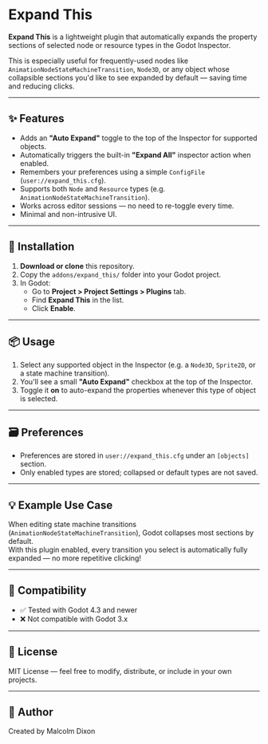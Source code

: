 # Expand This

**Expand This** is a lightweight plugin that automatically expands the property sections of selected node or resource types in the Godot Inspector.

This is especially useful for frequently-used nodes like `AnimationNodeStateMachineTransition`, `Node3D`, or any object whose collapsible sections you'd like to see expanded by default — saving time and reducing clicks.

---

## ✨ Features

- Adds an **"Auto Expand"** toggle to the top of the Inspector for supported objects.
- Automatically triggers the built-in **"Expand All"** inspector action when enabled.
- Remembers your preferences using a simple `ConfigFile` (`user://expand_this.cfg`).
- Supports both `Node` and `Resource` types (e.g. `AnimationNodeStateMachineTransition`).
- Works across editor sessions — no need to re-toggle every time.
- Minimal and non-intrusive UI.

---

## 🔧 Installation

1. **Download or clone** this repository.
2. Copy the `addons/expand_this/` folder into your Godot project.
3. In Godot:
   - Go to **Project > Project Settings > Plugins** tab.
   - Find **Expand This** in the list.
   - Click **Enable**.

---

## 📦 Usage

1. Select any supported object in the Inspector (e.g. a `Node3D`, `Sprite2D`, or a state machine transition).
2. You'll see a small **"Auto Expand"** checkbox at the top of the Inspector.
3. Toggle it **on** to auto-expand the properties whenever this type of object is selected.

---

## 🗃️ Preferences

- Preferences are stored in `user://expand_this.cfg` under an `[objects]` section.
- Only enabled types are stored; collapsed or default types are not saved.

---

## 💡 Example Use Case

When editing state machine transitions (`AnimationNodeStateMachineTransition`), Godot collapses most sections by default.  
With this plugin enabled, every transition you select is automatically fully expanded — no more repetitive clicking!

---

## 🧪 Compatibility

- ✅ Tested with Godot 4.3 and newer
- ❌ Not compatible with Godot 3.x

---

## 📄 License

MIT License — feel free to modify, distribute, or include in your own projects.

---

## 🙋 Author

Created by Malcolm Dixon
